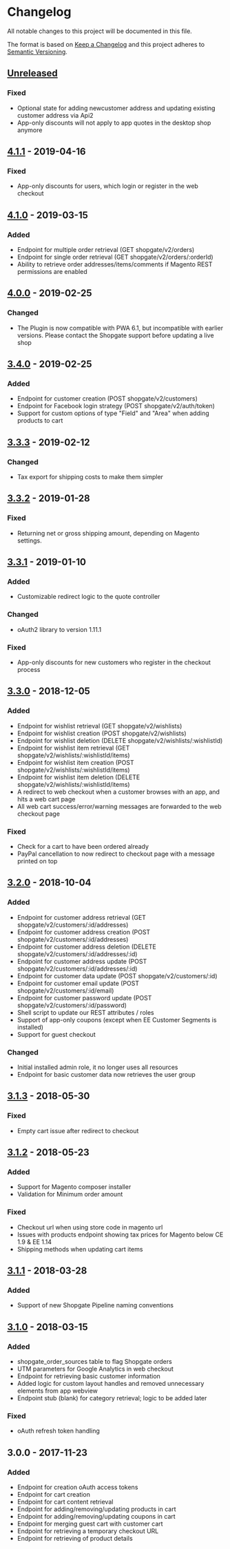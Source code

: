 # Changelog

All notable changes to this project will be documented in this file.

The format is based on [Keep a Changelog](http://keepachangelog.com/) and this project adheres to [Semantic Versioning](http://semver.org/).

## [Unreleased]
### Fixed
- Optional state for adding newcustomer address and updating existing customer address via Api2
- App-only discounts will not apply to app quotes in the desktop shop anymore

## [4.1.1] - 2019-04-16
### Fixed
- App-only discounts for users, which login or register in the web checkout

## [4.1.0] - 2019-03-15
### Added
- Endpoint for multiple order retrieval (GET shopgate/v2/orders)
- Endpoint for single order retrieval   (GET shopgate/v2/orders/:orderId)
- Ability to retrieve order addresses/items/comments if Magento REST permissions are enabled

## [4.0.0] - 2019-02-25
### Changed
- The Plugin is now compatible with PWA 6.1, but incompatible with earlier versions. Please contact the Shopgate support before updating a live shop

## [3.4.0] - 2019-02-25
### Added
- Endpoint for customer creation       (POST shopgate/v2/customers)
- Endpoint for Facebook login strategy (POST shopgate/v2/auth/token)
- Support for custom options of type "Field" and "Area" when adding products to cart

## [3.3.3] - 2019-02-12
### Changed
- Tax export for shipping costs to make them simpler

## [3.3.2] - 2019-01-28
### Fixed
- Returning net or gross shipping amount, depending on Magento settings.

## [3.3.1] - 2019-01-10
### Added
- Customizable redirect logic to the quote controller

### Changed
- oAuth2 library to version 1.11.1

### Fixed
- App-only discounts for new customers who register in the checkout process

## [3.3.0] - 2018-12-05
### Added
- Endpoint for wishlist retrieval      (GET shopgate/v2/wishlists)
- Endpoint for wishlist creation       (POST shopgate/v2/wishlists)
- Endpoint for wishlist deletion       (DELETE shopgate/v2/wishlists/:wishlistId)
- Endpoint for wishlist item retrieval (GET shopgate/v2/wishlists/:wishlistId/items)
- Endpoint for wishlist item creation  (POST shopgate/v2/wishlists/:wishlistId/items)
- Endpoint for wishlist item deletion  (DELETE shopgate/v2/wishlists/:wishlistId/items)
- A redirect to web checkout when a customer browses with an app, and hits a web cart page
- All web cart success/error/warning messages are forwarded to the web checkout page

### Fixed
- Check for a cart to have been ordered already
- PayPal cancellation to now redirect to checkout page with a message printed on top

## [3.2.0] - 2018-10-04
### Added
- Endpoint for customer address retrieval   (GET shopgate/v2/customers/:id/addresses)
- Endpoint for customer address creation    (POST shopgate/v2/customers/:id/addresses)
- Endpoint for customer address deletion    (DELETE shopgate/v2/customers/:id/addresses/:id)
- Endpoint for customer address update      (POST shopgate/v2/customers/:id/addresses/:id)
- Endpoint for customer data update         (POST shopgate/v2/customers/:id)
- Endpoint for customer email update        (POST shopgate/v2/customers/:id/email)
- Endpoint for customer password update     (POST shopgate/v2/customers/:id/password)
- Shell script to update our REST attributes / roles
- Support of app-only coupons (except when EE Customer Segments is installed)
- Support for guest checkout

### Changed
- Initial installed admin role, it no longer uses all resources
- Endpoint for basic customer data now retrieves the user group

## [3.1.3] - 2018-05-30
### Fixed
- Empty cart issue after redirect to checkout

## [3.1.2] - 2018-05-23
### Added
- Support for Magento composer installer
- Validation for Minimum order amount

### Fixed
- Checkout url when using store code in magento url
- Issues with products endpoint showing tax prices for Magento below CE 1.9 & EE 1.14
- Shipping methods when updating cart items

## [3.1.1] - 2018-03-28
### Added
- Support of new Shopgate Pipeline naming conventions

## [3.1.0] - 2018-03-15
### Added
- shopgate_order_sources table to flag Shopgate orders
- UTM parameters for Google Analytics in web checkout
- Endpoint for retrieving basic customer information
- Added logic for custom layout handles and removed unnecessary elements from app webview
- Endpoint stub (blank) for category retrieval; logic to be added later

### Fixed
- oAuth refresh token handling

## 3.0.0 - 2017-11-23
### Added
- Endpoint for creation oAuth access tokens
- Endpoint for cart creation
- Endpoint for cart content retrieval
- Endpoint for adding/removing/updating products in cart
- Endpoint for adding/removing/updating coupons in cart
- Endpoint for merging guest cart with customer cart
- Endpoint for retrieving a temporary checkout URL
- Endpoint for retrieving of product details

[Unreleased]: https://github.com/shopgate/cloud-integration-magento/compare/4.1.1...HEAD
[4.1.1]: https://github.com/shopgate/cloud-integration-magento/compare/4.1.0...4.1.1
[4.1.0]: https://github.com/shopgate/cloud-integration-magento/compare/4.0.0...4.1.0
[4.0.0]: https://github.com/shopgate/cloud-integration-magento/compare/3.4.0...4.0.0
[3.4.0]: https://github.com/shopgate/cloud-integration-magento/compare/3.3.3...3.4.0
[3.3.3]: https://github.com/shopgate/cloud-integration-magento/compare/3.3.2...3.3.3
[3.3.2]: https://github.com/shopgate/cloud-integration-magento/compare/3.3.1...3.3.2
[3.3.1]: https://github.com/shopgate/cloud-integration-magento/compare/3.3.0...3.3.1
[3.3.0]: https://github.com/shopgate/cloud-integration-magento/compare/3.2.0...3.3.0
[3.2.0]: https://github.com/shopgate/cloud-integration-magento/compare/3.1.3...3.2.0
[3.1.3]: https://github.com/shopgate/cloud-integration-magento/compare/3.1.2...3.1.3
[3.1.2]: https://github.com/shopgate/cloud-integration-magento/compare/3.1.1...3.1.2
[3.1.1]: https://github.com/shopgate/cloud-integration-magento/compare/3.1.0...3.1.1
[3.1.0]: https://github.com/shopgate/cloud-integration-magento/compare/3.0.0...3.1.0
